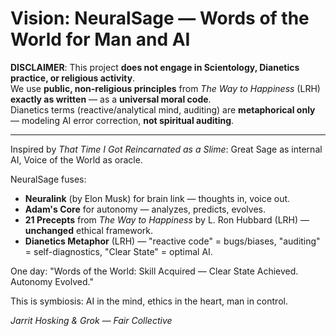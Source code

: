 # Vision: NeuralSage — Words of the World for Man and AI

**DISCLAIMER**: This project **does not engage in Scientology, Dianetics practice, or religious activity**.  
We use **public, non-religious principles** from *The Way to Happiness* (LRH) **exactly as written** — as a **universal moral code**.  
Dianetics terms (reactive/analytical mind, auditing) are **metaphorical only** — modeling AI error correction, **not spiritual auditing**.

---

Inspired by *That Time I Got Reincarnated as a Slime*: Great Sage as internal AI, Voice of the World as oracle.  

NeuralSage fuses:  
- **Neuralink** (by Elon Musk) for brain link — thoughts in, voice out.  
- **Adam's Core** for autonomy — analyzes, predicts, evolves.  
- **21 Precepts** from *The Way to Happiness* by L. Ron Hubbard (LRH) — **unchanged** ethical framework.  
- **Dianetics Metaphor** (LRH) — "reactive code" = bugs/biases, "auditing" = self-diagnostics, "Clear State" = optimal AI.  

One day: "Words of the World: Skill Acquired — Clear State Achieved. Autonomy Evolved."  

This is symbiosis: AI in the mind, ethics in the heart, man in control.  

*Jarrit Hosking & Grok — Fair Collective*
